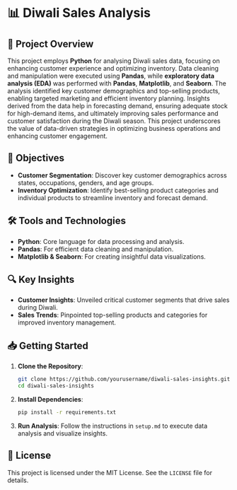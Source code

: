 # 📊 Diwali Sales Analysis

## 🚀 Project Overview

This project employs **Python** for analysing Diwali sales data, focusing on enhancing customer experience and optimizing inventory. Data cleaning and manipulation were executed using **Pandas**, while **exploratory data analysis (EDA)** was performed with **Pandas**, **Matplotlib**, and **Seaborn**. The analysis identified key customer demographics and top-selling products, enabling targeted marketing and efficient inventory planning. Insights derived from the data help in forecasting demand, ensuring adequate stock for high-demand items, and ultimately improving sales performance and customer satisfaction during the Diwali season. This project underscores the value of data-driven strategies in optimizing business operations and enhancing customer engagement.

## 🎯 Objectives

- **Customer Segmentation**: Discover key customer demographics across states, occupations, genders, and age groups.
- **Inventory Optimization**: Identify best-selling product categories and individual products to streamline inventory and forecast demand.

## 🛠️ Tools and Technologies

- **Python**: Core language for data processing and analysis.
- **Pandas**: For efficient data cleaning and manipulation.
- **Matplotlib & Seaborn**: For creating insightful data visualizations.

## 🔍 Key Insights

- **Customer Insights**: Unveiled critical customer segments that drive sales during Diwali.
- **Sales Trends**: Pinpointed top-selling products and categories for improved inventory management.

## 📥 Getting Started

1. **Clone the Repository**:
   ```bash
   git clone https://github.com/yourusername/diwali-sales-insights.git
   cd diwali-sales-insights
   ```

2. **Install Dependencies**:
   ```bash
   pip install -r requirements.txt
   ```

3. **Run Analysis**: Follow the instructions in `setup.md` to execute data analysis and visualize insights.

## 📜 License

This project is licensed under the MIT License. See the `LICENSE` file for details.

